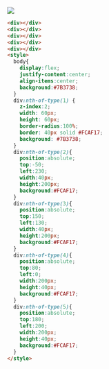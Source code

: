 ![](https://firebasestorage.googleapis.com/v0/b/cssbattleapp.appspot.com/o/user%2Fummd3POvEDfFyeFvVdOMG3OOrwE2%2Ftargets%2Ftarget_udarzGO.png?alt=media)

```HTML
<div></div>
<div></div>
<div></div>
<div></div>
<div></div>
<style>
  body{
    display:flex;
    justify-content:center;
    align-items:center;
    background:#7B3738;
  }
  div:nth-of-type(1) {
    z-index:2;
    width: 60px;
    height: 60px;
    border-radius:100%;
    border: 40px solid #FCAF17;
    background: #7B3738;
  }
  div:nth-of-type(2){
    position:absolute;
    top:-50;
    left:230;
    width:40px;
    height:200px;
    background:#FCAF17;
  }
  div:nth-of-type(3){
    position:absolute;
    top:150;
    left:130;
    width:40px;
    height:200px;
    background:#FCAF17;
  }
  div:nth-of-type(4){
    position:absolute;
    top:80;
    left:0;
    width:200px;
    height:40px;
    background:#FCAF17;
  }
  div:nth-of-type(5){
    position:absolute;
    top:180;
    left:200;
    width:200px;
    height:40px;
    background:#FCAF17;
  }
</style>
```
